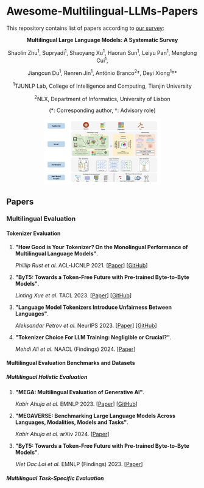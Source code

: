 ﻿# Awesome-Multilingual-LLMs-Papers

This repository contains list of papers according to [our survey](https://arxiv.org/pdf/2310.19736.pdf):

<p align="center"><strong>Multilingual Large Language Models: A Systematic Survey</strong></p>

<p align="center">Shaolin Zhu<sup>1</sup>,   Supryadi<sup>1</sup>,   Shaoyang Xu<sup>1</sup>,   Haoran Sun<sup>1</sup>,   Leiyu Pan<sup>1</sup>,   Menglong Cui<sup>1</sup>, </p>

<p align="center">Jiangcun Du<sup>1</sup>,   Renren Jin<sup>1</sup>,   António Branco<sup>2</sup>†,   Deyi Xiong<sup>1</sup>†*</p>

<p align="center"><sup>1</sup>TJUNLP Lab, College of Intelligence and Computing, Tianjin University</p>

<p align="center"><sup>2</sup>NLX, Department of Informatics, University of Lisbon</p>

<p align="center">(*: Corresponding author, †: Advisory role)</p>

<div align=center>
    <img src="./assets/fig.png" style="zoom:30%"/>
</div>

## Papers

### Multilingual Evaluation

#### Tokenizer Evaluation

1. **"How Good is Your Tokenizer? On the Monolingual Performance of Multilingual Language Models"**. 
   
    *Phillip Rust et al.* ACL-IJCNLP 2021. [[Paper](https://aclanthology.org/2021.acl-long.243.pdf)] [[GitHub](https://github.com/Adapter-Hub/hgiyt)] 
   
2. **"ByT5: Towards a Token-Free Future with Pre-trained Byte-to-Byte Models"**. 

    *Linting Xue et al.* TACL 2023. [[Paper](https://aclanthology.org/2022.tacl-1.17.pdf)] [[GitHub](https://github.com/google-research/byt5)]

3. **"Language Model Tokenizers Introduce Unfairness Between Languages"**. 

    *Aleksandar Petrov et al.* NeurIPS 2023. [[Paper](https://arxiv.org/pdf/2305.15425)] [[GitHub](https://github.com/AleksandarPetrov/tokenization-fairness)]

4. **"Tokenizer Choice For LLM Training: Negligible or Crucial?"**. 

    *Mehdi Ali et al.* NAACL (Findings) 2024. [[Paper](https://aclanthology.org/2024.findings-naacl.247.pdf)]

#### Multilingual Evaluation Benchmarks and Datasets

##### Multilingual Holistic Evaluation

1. **"MEGA: Multilingual Evaluation of Generative AI"**. 
   
    *Kabir Ahuja et al.* EMNLP 2023. [[Paper](https://aclanthology.org/2023.emnlp-main.258.pdf)] [[GitHub](https://github.com/microsoft/Multilingual-Evaluation-of-Generative-AI-MEGA)] 
   
2. **"MEGAVERSE: Benchmarking Large Language Models Across Languages, Modalities, Models and Tasks"**. 

   *Kabir Ahuja et al.* arXiv 2024. [[Paper](https://arxiv.org/pdf/2311.07463)]

3. **"ByT5: Towards a Token-Free Future with Pre-trained Byte-to-Byte Models"**. 

    *Viet Dac Lai et al.* EMNLP (Findings) 2023. [[Paper](https://aclanthology.org/2023.findings-emnlp.878.pdf)]
##### Multilingual Task-Specific Evaluation
